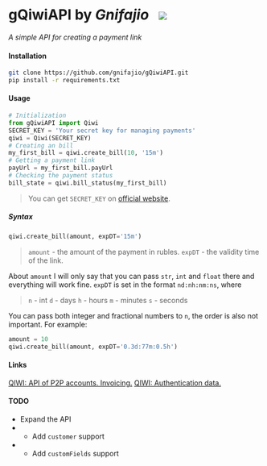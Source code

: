 # gQiwiAPI by _Gnifajio_ ![]() ![]() ![](https://badgen.net/badge/release/v1.0/grey)

_A simple API for creating a payment link_

#### Installation

[]()

```sh
git clone https://github.com/gnifajio/gQiwiAPI.git
pip install -r requirements.txt
```

#### Usage

[]()

```python
# Initialization
from gQiwiAPI import Qiwi
SECRET_KEY = 'Your secret key for managing payments'
qiwi = Qiwi(SECRET_KEY)
# Creating an bill
my_first_bill = qiwi.create_bill(10, '15m')
# Getting a payment link
payUrl = my_first_bill.payUrl
# Checking the payment status
bill_state = qiwi.bill_status(my_first_bill)
```

> You can get `SECRET_KEY` on [official website](https://qiwi.com/p2p-admin/transfers/api).

##### Syntax

[]()

```python
qiwi.create_bill(amount, expDT='15m')
```

> `amount` - the amount of the payment in rubles.
> `expDT` - the validity time of the link.

About `amount` I will only say that you can pass `str`, `int` and `float` there and everything will work fine.
`expDT` is set in the format `nd:nh:nm:ns`, where

> `n` - int
> `d` - days
> `h` - hours
> `m` - minutes
> `s` - seconds

You can pass both integer and fractional numbers to `n`, the order is also not important.
For example:
```python
amount = 10
qiwi.create_bill(amount, expDT='0.3d:77m:0.5h')
```

#### Links

[QIWI: API of P2P accounts. Invoicing.](https://developer.qiwi.com/ru/p2p-payments/?shell#create)
[QIWI: Authentication data.](https://qiwi.com/p2p-admin/transfers/api)

#### TODO

- Expand the API
- - Add `customer` support
- - Add `customFields` support
